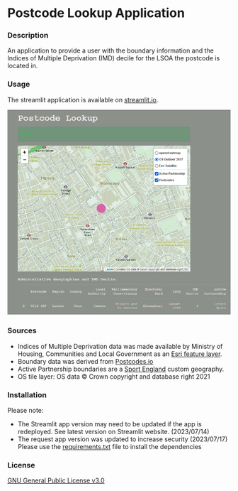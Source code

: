 # Postcode Lookup Application
### Description
An application to provide a user with the boundary information and the Indices of Multiple Deprivation (IMD) decile for the LSOA the postcode is located in. 

### Usage
The streamlit application is available on [streamlit.io](https://postcode-lookup-9xfmxgtldoe.streamlit.app/).

![](https://github.com/beckjef/Postcode-lookup/blob/main/images/img.PNG)

### Sources
- Indices of Multiple Deprivation data was made available by Ministry of Housing, Communities and Local Government as an [Esri feature layer](https://services3.arcgis.com/ivmBBrHfQfDnDf8Q/arcgis/rest/services/Indices_of_Multiple_Deprivation_(IMD)_2019). 
- Boundary data was derived from [Postcodes.io](http://postcodes.io/)
- Active Partnership boundaries are a [Sport England](https://www.sportengland.org/) custom geography.
- OS tile layer: OS data © Crown copyright and database right 2021

### Installation
Please note:
- The Streamlit app version may need to be updated if the app is redeployed. See latest version on Streamlit website. (2023/07/14)
- The request app version was updated to increase security (2023/07/17)
Please use the [requirements.txt](https://github.com/beckjef/Postcode-lookup/blob/main/requirements.txt) file to install the dependencies

### License
[GNU General Public License v3.0](https://www.gnu.org/licenses/gpl-3.0.en.html)
